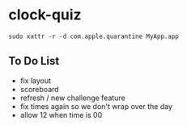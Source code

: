 # clock-quiz

`sudo xattr -r -d com.apple.quarantine MyApp.app`

## To Do List

- fix layout
- scoreboard
- refresh / new challenge feature
- fix times again so we don't wrap over the day
- allow 12 when time is 00